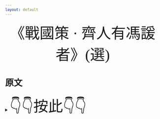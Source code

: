 ```yaml
---
layout: default
---
```

<head>
  <!-- ... -->
  <link rel="stylesheet" type="text/css" href="https://fonts.googleapis.com/earlyaccess/cwtexkai.css">
  <style>
    body {
     font-family: "cwTeXKai", serif;
    }
    p.big {
      line-height: 3;
      font-size: x-large;
    }
    p {
      font-size: 1.5em;
    }
    </style>
</head>

<center><font size="16"> 《戰國策 · 齊人有馮諼者》(選) </font></center>

# 原文

<details>
  <summary>
    <span class="icon"><font size="16">👇👇按此👇👇</font></span>
  </summary>
  <p>


  <!-- 齊人有馮諼者，貧乏不能自存，使人屬孟嘗君，願寄食門下。孟嘗君曰：「客何好？」曰：「客無好也。」曰：「客何能？」曰：「客無能也。」孟嘗君笑而受之曰：「諾。」左右以君賤之也，食以草具。

  居有頃，倚柱彈其劍，歌曰：「長鋏歸來乎！食無魚。」左右以告。孟嘗君曰：「食之，比門下之客。」居有頃，復彈其鋏，歌曰：「長鋏歸來乎！出無車。」左右皆笑之，以告。孟嘗君曰：「為之駕，比門下之車客。」於是乘其車，揭其劍，過其友曰：「孟嘗君客我。」後有頃，復彈其劍鋏，歌曰：「長鋏歸來乎！無以為家。」左右皆惡之，以為貪而不知足。孟嘗君問：「馮公有親乎？」對曰：「有老母。」孟嘗君使人給其食用，無使乏。於是馮諼不復歌。

  後孟嘗君出記，問門下諸客：「誰習計會，能為文收責於薛者乎？」馮諼署曰：「能。」孟嘗君怪之，曰：「此誰也？」左右曰：「乃歌夫長鋏歸來者也。」孟嘗君笑曰：「客果有能也，吾負之，未嘗見也。」請而見之，謝曰：「文倦於事，憒於憂，而性懧愚，沉於國家之事，開罪於先生。先生不羞，乃有意欲為收責於薛乎？」馮諼曰：「願之。」於是約車治裝，載券契而行，辭曰：「責畢收，以何市而反？」孟嘗君曰：「視吾家所寡有者。」

  驅而之薛，使吏召諸民當償者，悉來合券。券遍合，起矯命以責賜諸民，因燒其券，民稱萬歲。長驅到齊，晨而求見。孟嘗君怪其疾也，衣冠而見之，曰：「責畢收乎？來何疾也！」曰：「收畢矣。」「以何市而反？」馮諼曰：「君云『視吾家所寡有者』。臣竊計，君宮中積珍寶，狗馬實外廄，美人充下陳。君家所寡有者以義耳！竊以為君市義。」孟嘗君曰：「市義柰何？」曰：「今君有區區之薛，不拊愛子其民，因而賈利之。臣竊矯君命，以責賜諸民，因燒其券，民稱萬歲。乃臣所以為君巿義也。」孟嘗君不說，曰：「諾，先生休矣！」

  後期年，齊王謂孟嘗君曰：「寡人不敢以先王之臣為臣。」孟嘗君就國於薛，未至百里，民扶老攜幼，迎君道中。孟嘗君顧謂馮諼：「先生所為文市義者，乃今日見之。」
  </p>
</details><br>


# 翻譯與文法說明

## 齊人有馮諼者，貧乏不能自存，使人屬孟嘗君，願寄食門下。

齊國有一個名叫馮諼的人，貧窮匱乏得不能自己生存，讓人囑託孟嘗君，希望在他的門下寄食。

## 孟嘗君曰：「客何好？」曰：「客無好也。」曰：「客何能？」曰：「客無能也。」孟嘗君笑而受之曰：「諾。」

孟嘗君說：「客人有甚麼愛好？」<br>
(朋友)說：「客人沒有甚麼愛好。」<br>
(孟嘗君)說：「客人有甚麼才能？」<br>
(朋友)說：「客人沒有甚麼才能。」<br>
孟嘗君笑著而接受他說：「好吧！」

## 左右以君賤之也，食以草具。

左右因為孟嘗君瞧不起他，用粗糙的食物給他吃。

## 居有頃，倚柱彈其劍，歌曰：「長鋏歸來乎！食無魚。」

(馮諼)住了一段時間。靠著柱子、彈著他的劍，唱著歌道：「長鋏，回去吧！吃飯沒有魚。」<a class="footnote"><sup>1</sup><span>據《列士傳》的記載，孟嘗君的門客分成三等：上吃肉，中吃魚，下吃菜。</span></a>

## 左右以告。孟嘗君曰：「食之，比門下之客。」

左右用此向孟嘗君報告。孟嘗君說：「給他吃魚，比照門下的客人。」

## 居有頃，復彈其鋏，歌曰：「長鋏歸來乎！出無車。」

再住了一段時間，又彈著他的鋏，唱著歌道：「長鋏，回去吧！出門沒有車。」

## 左右皆笑之，以告。孟嘗君曰：「為之駕，比門下之車客。」

左右都取笑他，用此向孟嘗君報告。孟嘗君說：「為他駕車，比照門下的車客。」

## 於是乘其車，揭其劍，過其友曰：「孟嘗君客我。」

於是馮諼乘著他的車，舉著他的劍說，過訪他的朋友說：「孟嘗君以客禮待我。」

## 後有頃，復彈其劍鋏，歌曰：「長鋏歸來乎！無以為家。」

後來又過了一段時間。再彈著他的劍鋏，唱著歌道：「長鋏，回去吧！沒有東西可以來用養家。」

## 左右皆惡之，以為貪而不知足。

左右厭惡他，以他為貪心而且不知足的人。

## 孟嘗君問：「馮公有親乎？」對曰：「有老母。」

孟嘗君問說：「馮先生有親人嗎？」左右恭敬地回答：「有個老母親。」

## 孟嘗君使人給其食用，無使乏。於是馮諼不復歌。

孟嘗君派人提供她食物用品，不讓她匱乏。因此馮諼不再唱了。

## 後孟嘗君出記，問門下諸客：「誰習計會，能為文收責於薛者乎？」

後來孟嘗君出示布告，問他門下諸位門客：「誰懂得會計，能為我到薛邑收債呢？」

## 馮諼署曰：「能。」孟嘗君怪之，曰：「此誰也？」

馮諼署著名說：「我能收債。」孟嘗君以此為怪而說：「此為何人？」

## 左右曰：「乃歌夫長鋏歸來者也。」

左右說：「就是唱著那個『長鋏，回去吧！』的那個人。」

## 孟嘗君笑曰：「客果有能也，吾負之，未嘗見也。」

孟嘗君笑著道：「客人果然有才能喔，我辜負了他，不曾見過他。」

## 請而見之，謝曰：「文倦於事，憒於憂，而性懧愚，沉於國家之事，開罪於先生。先生不羞，乃有意欲為收責於薛乎？」

就請他來而後接見他，謝著罪說：「我疲倦於國事，昏聵於憂慮，而且生性懦弱愚蠢，埋頭於國家的事務，得罪了先生。先生不以為羞，竟然有意想要為我到薛邑收債嗎？」

<a style="color:blue;">請注意：</a>
- <p style="color:blue;">「文」，孟嘗君的名；</p>
- <p style="color:blue;">「沉」翻譯「埋頭於」，也作「沉溺於」。</p>

<svg width="432" height="144" xmlns="http://www.w3.org/2000/svg" xmlns:xlink="http://www.w3.org/1999/xlink" overflow="hidden"><g><rect x="0" y="0" width="432" height="144" fill="#FFFFFF"/><path d="M0.297166-0.151007 31.8773 61.9954 31.283 62.2974-0.297166 0.151007ZM32.4493 52.92 31.8801 62.7366 23.6153 57.4091C23.4605 57.3094 23.416 57.1031 23.5157 56.9483 23.6154 56.7936 23.8217 56.749 23.9765 56.8488L31.761 61.8667 31.2476 62.1275 31.7838 52.8814C31.7944 52.6977 31.952 52.5573 32.1358 52.568 32.3196 52.5786 32.46 52.7362 32.4493 52.92Z" fill="#4472C4" transform="matrix(-1 0 0 1 215.379 50.5001)"/><rect x="7.50005" y="19.5001" width="26" height="31" stroke="#172C51" stroke-width="1.33333" stroke-miterlimit="8" fill="#4472C4"/><text fill="#FFFFFF" font-family="DFKai-SB,DFKai-SB_MSFontService,sans-serif" font-weight="400" font-size="24" transform="translate(7.9148 43)">文</text><rect x="35.5001" y="19.5001" width="26" height="31" stroke="#172C51" stroke-width="1.33333" stroke-miterlimit="8" fill="#4472C4"/><text fill="#FFFFFF" font-family="DFKai-SB,DFKai-SB_MSFontService,sans-serif" font-weight="400" font-size="24" transform="translate(35.8305 43)">倦</text><rect x="63.5001" y="19.5001" width="26" height="31" stroke="#172C51" stroke-width="1.33333" stroke-miterlimit="8" fill="#4472C4"/><text fill="#FFFFFF" font-family="DFKai-SB,DFKai-SB_MSFontService,sans-serif" font-weight="400" font-size="24" transform="translate(64.0006 43)">於</text><rect x="92.5001" y="19.5001" width="25" height="31" stroke="#172C51" stroke-width="1.33333" stroke-miterlimit="8" fill="#4472C4"/><text fill="#FFFFFF" font-family="DFKai-SB,DFKai-SB_MSFontService,sans-serif" font-weight="400" font-size="24" transform="translate(92.393 43)">事</text><rect x="7.50005" y="82.5001" width="19" height="26" stroke="#00B050" stroke-linejoin="round" stroke-miterlimit="10" fill="none"/><text fill="#00B050" font-family="PMingLiU,PMingLiU_MSFontService,sans-serif" font-weight="400" font-size="16" transform="translate(8.47496 100)">我</text><path d="M0.331478-0.0351182 3.70173 31.7764 3.03877 31.8467-0.331478 0.0351182ZM7.47213 23.5012 3.43995 32.4695-2.38191 24.5451C-2.4909 24.3968-2.45899 24.1881-2.31063 24.0791-2.16227 23.9701-1.95364 24.0021-1.84465 24.1504L3.63888 31.6142 3.06624 31.6749 6.8641 23.2278C6.93959 23.0599 7.1369 22.985 7.3048 23.0604 7.47271 23.1359 7.54762 23.3332 7.47213 23.5012Z" fill="#4472C4" transform="matrix(-1 0 0 1 19.9398 50.5001)"/><rect x="27.5001" y="82.5001" width="52" height="26" stroke="#00B050" stroke-linejoin="round" stroke-miterlimit="10" fill="none"/><text fill="#00B050" font-family="PMingLiU,PMingLiU_MSFontService,sans-serif" font-weight="400" font-size="16" transform="translate(37.27 100)">疲倦</text><path d="M48.8288 50.445 54.1592 82.2621 53.5017 82.3722 48.1713 50.5551ZM57.4229 73.774 53.9398 82.9695 47.6499 75.4113C47.5321 75.2698 47.5514 75.0596 47.6929 74.9419 47.8344 74.8241 48.0446 74.8434 48.1623 74.9849L54.0867 82.1038 53.5188 82.199 56.7994 73.5379C56.8646 73.3657 57.0571 73.279 57.2292 73.3442 57.4014 73.4094 57.4881 73.6019 57.4229 73.774Z" fill="#4472C4"/><path d="M76.8011 50.3569 92.1492 82.6382 91.5471 82.9244 76.199 50.6432ZM92.9597 73.5805 92.1322 83.3787 84.0106 77.8354C83.8585 77.7317 83.8194 77.5243 83.9232 77.3722 84.0269 77.2202 84.2343 77.181 84.3864 77.2848L92.0361 82.5059 91.516 82.7532 92.2954 73.5244C92.3109 73.341 92.4722 73.2048 92.6557 73.2203 92.8391 73.2358 92.9752 73.3971 92.9597 73.5805Z" fill="#4472C4"/><path d="M104.763 50.2957 129.772 82.5155 129.245 82.9243 104.237 50.7044ZM128.62 73.4949 129.914 83.2425 120.792 79.5708C120.621 79.502 120.539 79.3079 120.607 79.1371 120.676 78.9663 120.87 78.8836 121.041 78.9523L129.633 82.4107 129.178 82.7637 127.959 73.5827C127.935 73.4002 128.063 73.2326 128.246 73.2084 128.428 73.1841 128.596 73.3124 128.62 73.4949Z" fill="#4472C4"/><rect x="120.5" y="19.5001" width="25" height="31" stroke="#172C51" stroke-width="1.33333" stroke-miterlimit="8" fill="#4472C4"/><text fill="#FFFFFF" font-family="DFKai-SB,DFKai-SB_MSFontService,sans-serif" font-weight="400" font-size="24" transform="translate(120.563 43)">憒</text><path d="M133.681 50.2198 183.957 82.6039 183.596 83.1644 133.32 50.7803ZM179.874 74.4774 184.332 83.2421 174.509 82.8081C174.325 82.7999 174.182 82.6442 174.19 82.4603 174.198 82.2764 174.354 82.1339 174.538 82.142L183.791 82.5509 183.479 83.035 179.28 74.7797C179.197 74.6156 179.262 74.4149 179.426 74.3314 179.59 74.248 179.791 74.3134 179.874 74.4774Z" fill="#4472C4"/><rect x="148.5" y="19.5001" width="25" height="31" stroke="#172C51" stroke-width="1.33333" stroke-miterlimit="8" fill="#4472C4"/><text fill="#FFFFFF" font-family="DFKai-SB,DFKai-SB_MSFontService,sans-serif" font-weight="400" font-size="24" transform="translate(148.15 43)">於</text><path d="M160.657 50.2062 221.16 82.5933 220.845 83.1811 160.343 50.7939ZM216.435 74.8226 221.585 83.1992 211.759 83.5588C211.575 83.5655 211.42 83.4219 211.414 83.2379 211.407 83.0539 211.551 82.8993 211.735 82.8926L220.99 82.5538 220.718 83.0615 215.868 75.1717C215.771 75.0149 215.82 74.8096 215.977 74.7132 216.134 74.6168 216.339 74.6657 216.435 74.8226Z" fill="#4472C4"/><rect x="175.5" y="19.5001" width="25" height="31" stroke="#172C51" stroke-width="1.33333" stroke-miterlimit="8" fill="#4472C4"/><text fill="#FFFFFF" font-family="DFKai-SB,DFKai-SB_MSFontService,sans-serif" font-weight="400" font-size="24" transform="translate(175.737 43)">憂</text><path d="M188.64 50.1976 259.073 82.7973 258.793 83.4023 188.36 50.8026ZM253.907 75.3139 259.534 83.3779 249.745 84.3066C249.562 84.324 249.399 84.1895 249.382 84.0062 249.364 83.8229 249.499 83.6603 249.682 83.6429L258.902 82.7682 258.66 83.2907 253.361 75.6954C253.255 75.5444 253.292 75.3366 253.443 75.2313 253.594 75.126 253.802 75.1629 253.907 75.3139Z" fill="#4472C4"/><rect x="203.5" y="19.5001" width="25" height="31" stroke="#172C51" stroke-width="1.33333" stroke-miterlimit="8" fill="#4472C4"/><text fill="#FFFFFF" font-family="DFKai-SB,DFKai-SB_MSFontService,sans-serif" font-weight="400" font-size="24" transform="translate(203.324 43)">而</text><rect x="230.5" y="19.5001" width="26" height="31" stroke="#172C51" stroke-width="1.33333" stroke-miterlimit="8" fill="#4472C4"/><text fill="#FFFFFF" font-family="DFKai-SB,DFKai-SB_MSFontService,sans-serif" font-weight="400" font-size="24" transform="translate(230.953 43)">性</text><path d="M0.332129-0.0283044 5.62246 62.0496 4.9582 62.1062-0.332129 0.0283044ZM9.56196 53.8531 5.34648 62.7368-0.311437 54.6946C-0.417365 54.544-0.381178 54.3361-0.230612 54.2301-0.0800452 54.1242 0.127884 54.1604 0.233812 54.311L5.56293 61.8858 4.98916 61.9347 8.95966 53.5673C9.03859 53.401 9.23739 53.3302 9.40371 53.4091 9.57003 53.488 9.64088 53.6868 9.56196 53.8531Z" fill="#4472C4" transform="matrix(-1 0 0 1 243.846 50.5001)"/><rect x="258.5" y="19.5001" width="25" height="31" stroke="#172C51" stroke-width="1.33333" stroke-miterlimit="8" fill="#4472C4"/><text fill="#FFFFFF" font-family="DFKai-SB,DFKai-SB_MSFontService,sans-serif" font-weight="400" font-size="24" transform="translate(258.497 43)">懧</text><path d="M270.816 50.3928 291.928 112.504 291.297 112.718 270.184 50.6073ZM293.783 103.6 291.826 113.237 284.401 106.79C284.262 106.669 284.247 106.458 284.368 106.319 284.489 106.18 284.699 106.166 284.838 106.286L291.831 112.359 291.286 112.544 293.13 103.468C293.166 103.287 293.342 103.171 293.523 103.207 293.703 103.244 293.82 103.42 293.783 103.6Z" fill="#4472C4"/><rect x="285.5" y="19.5001" width="26" height="31" stroke="#172C51" stroke-width="1.33333" stroke-miterlimit="8" fill="#4472C4"/><text fill="#FFFFFF" font-family="DFKai-SB,DFKai-SB_MSFontService,sans-serif" font-weight="400" font-size="24" transform="translate(286.042 43)">愚</text><path d="M298.765 50.2975 346.36 112.508 345.83 112.913 298.235 50.7026ZM345.272 103.48 346.497 113.236 337.401 109.501C337.231 109.431 337.15 109.237 337.22 109.066 337.29 108.896 337.484 108.815 337.655 108.885L346.222 112.403 345.765 112.753 344.61 103.563C344.587 103.381 344.717 103.214 344.899 103.191 345.082 103.168 345.249 103.298 345.272 103.48Z" fill="#4472C4"/><rect x="82.5001" y="83.5001" width="19" height="25" stroke="#00B050" stroke-linejoin="round" stroke-miterlimit="10" fill="none"/><text fill="#00B050" font-family="PMingLiU,PMingLiU_MSFontService,sans-serif" font-weight="400" font-size="16" transform="translate(83.632 100)">於</text><rect x="104.5" y="82.5001" width="51" height="25" stroke="#00B050" stroke-linejoin="round" stroke-miterlimit="10" fill="none"/><text fill="#00B050" font-family="PMingLiU,PMingLiU_MSFontService,sans-serif" font-weight="400" font-size="16" transform="translate(111.806 100)">國事</text><text fill="#00B050" font-family="Calibri,Calibri_MSFontService,sans-serif" font-weight="400" font-size="16" transform="translate(143.806 100)">,</text><rect x="157.5" y="82.5001" width="52" height="25" stroke="#00B050" stroke-linejoin="round" stroke-miterlimit="10" fill="#FFFFFF"/><text fill="#00B050" font-family="PMingLiU,PMingLiU_MSFontService,sans-serif" font-weight="400" font-size="16" transform="translate(167.391 100)">昏聵</text><rect x="233.5" y="83.5001" width="51" height="25" stroke="#00B050" stroke-linejoin="round" stroke-miterlimit="10" fill="none"/><text fill="#00B050" font-family="PMingLiU,PMingLiU_MSFontService,sans-serif" font-weight="400" font-size="16" transform="translate(242.77 100)">憂慮</text><rect x="212.5" y="82.5001" width="18" height="25" stroke="#00B050" stroke-linejoin="round" stroke-miterlimit="10" fill="none"/><text fill="#00B050" font-family="PMingLiU,PMingLiU_MSFontService,sans-serif" font-weight="400" font-size="16" transform="translate(213.005 100)">於</text><rect x="157.5" y="112.5" width="52" height="25" stroke="#00B050" stroke-linejoin="round" stroke-miterlimit="10" fill="none"/><text fill="#00B050" font-family="PMingLiU,PMingLiU_MSFontService,sans-serif" font-weight="400" font-size="16" transform="translate(167.391 130)">而且</text><rect x="212.5" y="112.5" width="52" height="25" stroke="#00B050" stroke-linejoin="round" stroke-miterlimit="10" fill="none"/><text fill="#00B050" font-family="PMingLiU,PMingLiU_MSFontService,sans-serif" font-weight="400" font-size="16" transform="translate(221.607 130)">生性</text><rect x="266.5" y="112.5" width="52" height="25" stroke="#00B050" stroke-linejoin="round" stroke-miterlimit="10" fill="none"/><text fill="#00B050" font-family="PMingLiU,PMingLiU_MSFontService,sans-serif" font-weight="400" font-size="16" transform="translate(275.823 130)">懦弱</text><rect x="320.5" y="112.5" width="52" height="25" stroke="#00B050" stroke-linejoin="round" stroke-miterlimit="10" fill="none"/><text fill="#00B050" font-family="PMingLiU,PMingLiU_MSFontService,sans-serif" font-weight="400" font-size="16" transform="translate(330.039 130)">愚蠢</text></g></svg>


<svg width="432" height="144" xmlns="http://www.w3.org/2000/svg" xmlns:xlink="http://www.w3.org/1999/xlink" overflow="hidden"><g><rect x="0" y="0" width="432" height="144" fill="#FFFFFF"/><rect x="7.50005" y="19.5001" width="26" height="31" stroke="#172C51" stroke-width="1.33333" stroke-miterlimit="8" fill="#4472C4"/><text fill="#FFFFFF" font-family="DFKai-SB,DFKai-SB_MSFontService,sans-serif" font-weight="400" font-size="24" transform="translate(7.9148 43)">沉</text><rect x="35.5001" y="19.5001" width="26" height="31" stroke="#172C51" stroke-width="1.33333" stroke-miterlimit="8" fill="#4472C4"/><text fill="#FFFFFF" font-family="DFKai-SB,DFKai-SB_MSFontService,sans-serif" font-weight="400" font-size="24" transform="translate(35.8305 43)">於</text><rect x="63.5001" y="19.5001" width="26" height="31" stroke="#172C51" stroke-width="1.33333" stroke-miterlimit="8" fill="#4472C4"/><text fill="#FFFFFF" font-family="DFKai-SB,DFKai-SB_MSFontService,sans-serif" font-weight="400" font-size="24" transform="translate(64.0006 43)">國</text><rect x="92.5001" y="19.5001" width="25" height="31" stroke="#172C51" stroke-width="1.33333" stroke-miterlimit="8" fill="#4472C4"/><text fill="#FFFFFF" font-family="DFKai-SB,DFKai-SB_MSFontService,sans-serif" font-weight="400" font-size="24" transform="translate(92.393 43)">家</text><path d="M104.822 50.4131 113.27 81.659 112.626 81.833 104.178 50.5871ZM115.687 72.8923 113.121 82.3847 106.121 75.4787C105.99 75.3494 105.989 75.1383 106.118 75.0073 106.247 74.8762 106.458 74.8748 106.589 75.0041L113.182 81.5088 112.626 81.6591 115.043 72.7184C115.091 72.5407 115.274 72.4355 115.452 72.4836 115.63 72.5316 115.735 72.7146 115.687 72.8923Z" fill="#4472C4"/><rect x="120.5" y="19.5001" width="25" height="31" stroke="#172C51" stroke-width="1.33333" stroke-miterlimit="8" fill="#4472C4"/><text fill="#FFFFFF" font-family="DFKai-SB,DFKai-SB_MSFontService,sans-serif" font-weight="400" font-size="24" transform="translate(120.563 43)">之</text><path d="M133.776 50.3131 155.005 81.6496 154.453 82.0235 133.224 50.687ZM154.438 72.5736 155.1 82.3844 146.234 78.1312C146.068 78.0516 145.998 77.8525 146.078 77.6865 146.157 77.5205 146.356 77.4505 146.522 77.5302L154.873 81.5361 154.396 81.8591 153.773 72.6185C153.76 72.4348 153.899 72.2758 154.083 72.2635 154.267 72.2511 154.426 72.3899 154.438 72.5736Z" fill="#4472C4"/><rect x="148.5" y="19.5001" width="25" height="31" stroke="#172C51" stroke-width="1.33333" stroke-miterlimit="8" fill="#4472C4"/><text fill="#FFFFFF" font-family="DFKai-SB,DFKai-SB_MSFontService,sans-serif" font-weight="400" font-size="24" transform="translate(148.15 43)">事</text><path d="M160.719 50.2484 197.435 82.1348 196.998 82.6381 160.281 50.7517ZM194.552 73.5101 197.716 82.8201 188.054 80.9917C187.874 80.9575 187.755 80.7831 187.789 80.6022 187.823 80.4213 187.998 80.3024 188.178 80.3367L197.279 82.0588 196.901 82.4936 193.921 73.7246C193.861 73.5503 193.955 73.3609 194.129 73.3017 194.303 73.2425 194.493 73.3358 194.552 73.5101Z" fill="#4472C4"/><rect x="175.5" y="19.5001" width="25" height="31" stroke="#172C51" stroke-width="1.33333" stroke-miterlimit="8" fill="#4472C4"/><text fill="#FFFFFF" font-family="DFKai-SB,DFKai-SB_MSFontService,sans-serif" font-weight="400" font-size="24" transform="translate(175.737 43)">開</text><path d="M188.626 50.1913 268.4 82.6405 268.149 83.258 188.374 50.8088ZM262.888 75.4092 268.888 83.1989 259.154 84.5881C258.972 84.6141 258.803 84.4874 258.777 84.3052 258.751 84.1229 258.878 83.9541 259.06 83.9281L268.228 82.6197 268.012 83.1531 262.359 75.8161C262.247 75.6702 262.274 75.4609 262.42 75.3486 262.566 75.2362 262.775 75.2634 262.888 75.4092Z" fill="#4472C4"/><rect x="203.5" y="19.5001" width="25" height="31" stroke="#172C51" stroke-width="1.33333" stroke-miterlimit="8" fill="#4472C4"/><text fill="#FFFFFF" font-family="DFKai-SB,DFKai-SB_MSFontService,sans-serif" font-weight="400" font-size="24" transform="translate(203.324 43)">罪</text><path d="M215.676 50.2167 267.915 82.5676 267.564 83.1344 215.325 50.7834ZM263.689 74.515 268.301 83.1991 258.472 82.9395C258.288 82.9346 258.142 82.7815 258.147 82.5975 258.152 82.4134 258.305 82.2682 258.489 82.2731L267.748 82.5176 267.445 83.0072 263.1 74.8277C263.014 74.6651 263.076 74.4633 263.238 74.3769 263.401 74.2906 263.603 74.3524 263.689 74.515Z" fill="#4472C4"/><rect x="230.5" y="19.5001" width="26" height="31" stroke="#172C51" stroke-width="1.33333" stroke-miterlimit="8" fill="#4472C4"/><text fill="#FFFFFF" font-family="DFKai-SB,DFKai-SB_MSFontService,sans-serif" font-weight="400" font-size="24" transform="translate(230.953 43)">於</text><path d="M243.541 50.1693 324.566 60.323 324.483 60.9845 243.459 50.8308ZM323.699 56.519 331.139 61.4827 322.704 64.4569Z" fill="#4472C4"/><rect x="258.5" y="19.5001" width="25" height="31" stroke="#172C51" stroke-width="1.33333" stroke-miterlimit="8" fill="#4472C4"/><text fill="#FFFFFF" font-family="DFKai-SB,DFKai-SB_MSFontService,sans-serif" font-weight="400" font-size="24" transform="translate(258.497 43)">先</text><path d="M270.756 50.2867 322.503 112.425 321.991 112.852 270.244 50.7134ZM321.042 103.45 322.67 113.147 313.428 109.791C313.255 109.728 313.165 109.537 313.228 109.364 313.291 109.191 313.482 109.101 313.655 109.164L322.361 112.325 321.918 112.694 320.385 103.56C320.354 103.378 320.477 103.207 320.658 103.176 320.84 103.146 321.012 103.268 321.042 103.45Z" fill="#4472C4"/><rect x="285.5" y="19.5001" width="26" height="31" stroke="#172C51" stroke-width="1.33333" stroke-miterlimit="8" fill="#4472C4"/><text fill="#FFFFFF" font-family="DFKai-SB,DFKai-SB_MSFontService,sans-serif" font-weight="400" font-size="24" transform="translate(286.042 43)">生</text><path d="M298.81 50.3781 323.194 112.41 322.573 112.654 298.19 50.622ZM324.629 103.43 323.125 113.147 315.407 107.055C315.262 106.941 315.238 106.731 315.352 106.587 315.466 106.442 315.675 106.418 315.82 106.532L323.09 112.27 322.554 112.481 323.97 103.328C323.999 103.146 324.169 103.021 324.351 103.049 324.533 103.078 324.657 103.248 324.629 103.43Z" fill="#4472C4"/><rect x="62.5001" y="82.5001" width="19" height="25" stroke="#00B050" stroke-linejoin="round" stroke-miterlimit="10" fill="none"/><text fill="#00B050" font-family="PMingLiU,PMingLiU_MSFontService,sans-serif" font-weight="400" font-size="16" transform="translate(63.5964 100)">於</text><path d="M48.7666 50.2999 72.1363 81.4249 71.6032 81.8252 48.2335 50.7002ZM71.1293 72.3871 72.267 82.1541 63.2051 78.3368C63.0355 78.2653 62.9559 78.0699 63.0273 77.9002 63.0988 77.7305 63.2943 77.6509 63.4639 77.7224L71.9992 81.3179 71.5387 81.6636 70.4671 72.4642C70.4458 72.2813 70.5768 72.1158 70.7596 72.0945 70.9425 72.0732 71.108 72.2042 71.1293 72.3871Z" fill="#4472C4"/><rect x="8.50005" y="82.5001" width="51" height="25" stroke="#00B050" stroke-linejoin="round" stroke-miterlimit="10" fill="none"/><text fill="#00B050" font-family="PMingLiU,PMingLiU_MSFontService,sans-serif" font-weight="400" font-size="16" transform="translate(17.4072 100)">埋頭</text><path d="M20.8067 50.3693 34.0403 81.4151 33.4271 81.6766 20.1934 50.6308ZM35.2203 72.3981 33.993 82.1543 26.1047 76.2837C25.957 76.1738 25.9264 75.965 26.0363 75.8173 26.1462 75.6696 26.3551 75.639 26.5027 75.7489L33.9326 81.2783 33.4029 81.5041 34.5589 72.3149C34.5818 72.1322 34.7485 72.0028 34.9312 72.0258 35.1138 72.0488 35.2433 72.2155 35.2203 72.3981Z" fill="#4472C4"/><rect x="85.5001" y="82.5001" width="56" height="25" stroke="#00B050" stroke-linejoin="round" stroke-miterlimit="10" fill="none"/><text fill="#00B050" font-family="PMingLiU,PMingLiU_MSFontService,sans-serif" font-weight="400" font-size="19" transform="translate(94.3468 101)">國家</text><rect x="144.5" y="82.5001" width="21" height="25" stroke="#00B050" stroke-linejoin="round" stroke-miterlimit="10" fill="none"/><text fill="#00B050" font-family="PMingLiU,PMingLiU_MSFontService,sans-serif" font-weight="400" font-size="19" transform="translate(144.833 101)">的</text><rect x="168.5" y="82.5001" width="59" height="25" stroke="#00B050" stroke-linejoin="round" stroke-miterlimit="10" fill="none"/><text fill="#00B050" font-family="PMingLiU,PMingLiU_MSFontService,sans-serif" font-weight="400" font-size="19" transform="translate(178.698 101)">事務</text><rect x="230.5" y="82.5001" width="76" height="26" stroke="#00B050" stroke-linejoin="round" stroke-miterlimit="10" fill="none"/><text fill="#00B050" font-family="PMingLiU,PMingLiU_MSFontService,sans-serif" font-weight="400" font-size="19" transform="translate(240.124 102)">得罪了</text><path d="M76.7176 50.2475 113.23 81.6998 112.795 82.2049 76.2825 50.7526ZM110.312 73.087 113.514 82.3842 103.845 80.5947C103.664 80.5612 103.545 80.3873 103.578 80.2063 103.612 80.0253 103.785 79.9057 103.967 79.9392L113.073 81.6247 112.698 82.061 109.682 73.304C109.622 73.13 109.715 72.9403 109.889 72.8803 110.063 72.8204 110.253 72.9129 110.312 73.087Z" fill="#4472C4"/><rect x="294.5" y="112.5" width="57" height="25" stroke="#00B050" stroke-linejoin="round" stroke-miterlimit="10" fill="none"/><text fill="#00B050" font-family="PMingLiU,PMingLiU_MSFontService,sans-serif" font-weight="400" font-size="19" transform="translate(304 132)">先生</text><rect x="331.5" y="29.5001" width="24" height="63" stroke="#FF0000" stroke-linejoin="round" stroke-miterlimit="10" fill="none"/><text fill="#FF0000" font-family="PMingLiU,PMingLiU_MSFontService,sans-serif" font-weight="400" font-size="16" transform="translate(334.885 47)">不</text><text fill="#FF0000" font-family="PMingLiU,PMingLiU_MSFontService,sans-serif" font-weight="400" font-size="16" transform="translate(334.885 67)">翻</text><text fill="#FF0000" font-family="PMingLiU,PMingLiU_MSFontService,sans-serif" font-weight="400" font-size="16" transform="translate(334.885 85)">譯</text></g></svg>


<svg width="432" height="144" xmlns="http://www.w3.org/2000/svg" xmlns:xlink="http://www.w3.org/1999/xlink" overflow="hidden"><g><rect x="0" y="0" width="432" height="144" fill="#FFFFFF"/><rect x="7.50005" y="19.5001" width="26" height="31" stroke="#172C51" stroke-width="1.33333" stroke-miterlimit="8" fill="#4472C4"/><text fill="#FFFFFF" font-family="DFKai-SB,DFKai-SB_MSFontService,sans-serif" font-weight="400" font-size="24" transform="translate(7.9148 43)">先</text><rect x="35.5001" y="19.5001" width="26" height="31" stroke="#172C51" stroke-width="1.33333" stroke-miterlimit="8" fill="#4472C4"/><text fill="#FFFFFF" font-family="DFKai-SB,DFKai-SB_MSFontService,sans-serif" font-weight="400" font-size="24" transform="translate(35.8305 43)">生</text><rect x="63.5001" y="19.5001" width="26" height="31" stroke="#172C51" stroke-width="1.33333" stroke-miterlimit="8" fill="#4472C4"/><text fill="#FFFFFF" font-family="DFKai-SB,DFKai-SB_MSFontService,sans-serif" font-weight="400" font-size="24" transform="translate(64.0006 43)">不</text><rect x="92.5001" y="19.5001" width="25" height="31" stroke="#172C51" stroke-width="1.33333" stroke-miterlimit="8" fill="#4472C4"/><text fill="#FFFFFF" font-family="DFKai-SB,DFKai-SB_MSFontService,sans-serif" font-weight="400" font-size="24" transform="translate(92.393 43)">羞</text><rect x="7.50005" y="70.5001" width="52" height="22" stroke="#00B050" stroke-linejoin="round" stroke-miterlimit="10" fill="none"/><text fill="#00B050" font-family="PMingLiU,PMingLiU_MSFontService,sans-serif" font-weight="400" font-size="16" transform="translate(17.1297 86)">先生</text><rect x="120.5" y="19.5001" width="25" height="31" stroke="#172C51" stroke-width="1.33333" stroke-miterlimit="8" fill="#4472C4"/><text fill="#FFFFFF" font-family="DFKai-SB,DFKai-SB_MSFontService,sans-serif" font-weight="400" font-size="24" transform="translate(120.563 43)">乃</text><path d="M133.626 50.1912 182.29 69.964 182.039 70.5816 133.375 50.8089ZM176.243 63.9366 182.968 70.5992 173.501 70.683C173.317 70.6847 173.167 70.5368 173.165 70.3527 173.164 70.1686 173.311 70.018 173.496 70.0164L182.162 69.9396 181.93 70.5097 175.773 64.4102C175.643 64.2806 175.642 64.0696 175.771 63.9388 175.901 63.808 176.112 63.807 176.243 63.9366Z" fill="#4472C4"/><rect x="148.5" y="19.5001" width="25" height="31" stroke="#172C51" stroke-width="1.33333" stroke-miterlimit="8" fill="#4472C4"/><text fill="#FFFFFF" font-family="DFKai-SB,DFKai-SB_MSFontService,sans-serif" font-weight="400" font-size="24" transform="translate(148.15 43)">有</text><path d="M160.585 50.1778 235.768 70.0555 235.598 70.7 160.415 50.8223ZM229.004 64.8456 236.521 70.5993 227.142 71.8857C226.96 71.9107 226.792 71.7831 226.767 71.6008 226.742 71.4184 226.869 71.2502 227.052 71.2252L235.638 70.0475 235.481 70.6424 228.598 65.375C228.452 65.2631 228.424 65.0539 228.536 64.9077 228.648 64.7615 228.857 64.7337 229.004 64.8456Z" fill="#4472C4"/><rect x="175.5" y="19.5001" width="25" height="31" stroke="#172C51" stroke-width="1.33333" stroke-miterlimit="8" fill="#4472C4"/><text fill="#FFFFFF" font-family="DFKai-SB,DFKai-SB_MSFontService,sans-serif" font-weight="400" font-size="24" transform="translate(175.737 43)">意</text><path d="M188.628 50.1922 236.261 69.9592 236.006 70.5749 188.372 50.8079ZM230.259 63.887 236.934 70.5993 227.468 70.6129C227.283 70.6131 227.134 70.4641 227.134 70.28 227.133 70.0959 227.282 69.9465 227.467 69.9462L236.133 69.9337 235.897 70.5021 229.786 64.3571C229.656 64.2265 229.657 64.0155 229.787 63.8857 229.918 63.7559 230.129 63.7564 230.259 63.887Z" fill="#4472C4"/><rect x="203.5" y="19.5001" width="25" height="31" stroke="#172C51" stroke-width="1.33333" stroke-miterlimit="8" fill="#4472C4"/><text fill="#FFFFFF" font-family="DFKai-SB,DFKai-SB_MSFontService,sans-serif" font-weight="400" font-size="24" transform="translate(203.324 43)">欲</text><path d="M215.587 50.1782 289.366 70.0518 289.192 70.6955 215.413 50.8219ZM282.626 64.8106 290.116 70.5992 280.732 71.842C280.549 71.8662 280.381 71.7379 280.357 71.5553 280.333 71.3728 280.461 71.2053 280.644 71.1811L289.236 70.0433 289.076 70.6375 282.218 65.3381C282.072 65.2256 282.045 65.0162 282.158 64.8705 282.271 64.7249 282.48 64.698 282.626 64.8106Z" fill="#4472C4"/><rect x="230.5" y="19.5001" width="26" height="31" stroke="#172C51" stroke-width="1.33333" stroke-miterlimit="8" fill="#4472C4"/><text fill="#FFFFFF" font-family="DFKai-SB,DFKai-SB_MSFontService,sans-serif" font-weight="400" font-size="24" transform="translate(230.953 43)">為</text><path d="M0.285519-0.172018 38.0437 62.4998 37.4727 62.8438-0.285519 0.172018ZM36.8145 54.0499 38.2052 63.4139 30.577 57.8078C30.4287 57.6988 30.3968 57.4902 30.5058 57.3418 30.6148 57.1935 30.8235 57.1616 30.9718 57.2706L37.9554 62.4029 37.4283 62.7205 36.1551 54.1478C36.128 53.9657 36.2537 53.7962 36.4358 53.7692 36.6179 53.7421 36.7875 53.8678 36.8145 54.0499Z" fill="#4472C4" transform="matrix(-1 0 0 1 228.705 42.5001)"/><rect x="258.5" y="19.5001" width="25" height="31" stroke="#172C51" stroke-width="1.33333" stroke-miterlimit="8" fill="#4472C4"/><text fill="#FFFFFF" font-family="DFKai-SB,DFKai-SB_MSFontService,sans-serif" font-weight="400" font-size="24" transform="translate(258.497 43)">收</text><path d="M270.747 50.2763 320.218 104.924 319.723 105.371 270.253 50.7238ZM317.387 96.8687 320.553 105.791 311.989 101.756C311.822 101.677 311.751 101.479 311.829 101.312 311.908 101.146 312.106 101.074 312.273 101.153L320.113 104.847 319.657 105.259 316.759 97.0916C316.697 96.9181 316.788 96.7276 316.962 96.666 317.135 96.6045 317.326 96.6952 317.387 96.8687Z" fill="#4472C4"/><rect x="285.5" y="19.5001" width="26" height="31" stroke="#172C51" stroke-width="1.33333" stroke-miterlimit="8" fill="#4472C4"/><text fill="#FFFFFF" font-family="DFKai-SB,DFKai-SB_MSFontService,sans-serif" font-weight="400" font-size="24" transform="translate(286.042 43)">責</text><path d="M298.809 50.3744 320.99 104.862 320.372 105.113 298.191 50.6257ZM321.086 96.3242 321.008 105.791 314.341 99.0698C314.211 98.9391 314.212 98.7281 314.343 98.5984 314.474 98.4688 314.685 98.4696 314.814 98.6003L320.918 104.753 320.348 104.985 320.419 96.3187C320.42 96.1347 320.571 95.9866 320.755 95.9881 320.939 95.9897 321.087 96.1401 321.086 96.3242Z" fill="#4472C4"/><rect x="313.5" y="19.5001" width="25" height="30" stroke="#172C51" stroke-width="1.33333" stroke-miterlimit="8" fill="#4472C4"/><text fill="#FFFFFF" font-family="DFKai-SB,DFKai-SB_MSFontService,sans-serif" font-weight="400" font-size="24" transform="translate(313.587 43)">於</text><path d="M0.497846-0.867265 96.0159 53.964 95.0202 55.6986-0.497846 0.867265ZM91.0325 47.3485 97.7729 56.1257 86.7944 54.7314C86.2465 54.6618 85.8588 54.1613 85.9284 53.6134 85.998 53.0655 86.4985 52.6778 87.0464 52.7474L95.644 53.8392 94.7249 55.4403 89.4463 48.5667C89.1099 48.1287 89.1923 47.5009 89.6303 47.1645 90.0683 46.8281 90.6961 46.9105 91.0325 47.3485Z" fill="#FF0000" transform="matrix(-1 0 0 1 325.773 49)"/><rect x="62.5001" y="70.5001" width="19" height="22" stroke="#00B050" stroke-linejoin="round" stroke-miterlimit="10" fill="none"/><text fill="#00B050" font-family="PMingLiU,PMingLiU_MSFontService,sans-serif" font-weight="400" font-size="16" transform="translate(63.4638 86)">不</text><rect x="84.5001" y="70.5001" width="70" height="22" stroke="#00B050" stroke-linejoin="round" stroke-miterlimit="10" fill="none"/><text fill="#00B050" font-family="PMingLiU,PMingLiU_MSFontService,sans-serif" font-weight="400" font-size="16" transform="translate(94.7676 86)">以為羞</text><rect x="156.5" y="70.5001" width="52" height="22" stroke="#00B050" stroke-linejoin="round" stroke-miterlimit="10" fill="#FFFFFF"/><text fill="#00B050" font-family="PMingLiU,PMingLiU_MSFontService,sans-serif" font-weight="400" font-size="16" transform="translate(166.031 86)">竟然</text><rect x="210.5" y="70.5001" width="52" height="22" stroke="#00B050" stroke-linejoin="round" stroke-miterlimit="10" fill="#FFFFFF"/><text fill="#00B050" font-family="PMingLiU,PMingLiU_MSFontService,sans-serif" font-weight="400" font-size="16" transform="translate(220.171 86)">有意</text><rect x="264.5" y="70.5001" width="52" height="22" stroke="#00B050" stroke-linejoin="round" stroke-miterlimit="10" fill="#FFFFFF"/><text fill="#00B050" font-family="PMingLiU,PMingLiU_MSFontService,sans-serif" font-weight="400" font-size="16" transform="translate(273.94 86)">想要</text><rect x="164.5" y="106.5" width="51" height="22" stroke="#00B050" stroke-linejoin="round" stroke-miterlimit="10" fill="none"/><text fill="#00B050" font-family="PMingLiU,PMingLiU_MSFontService,sans-serif" font-weight="400" font-size="16" transform="translate(173.566 122)">為我</text><rect x="218.5" y="105.5" width="20" height="23" stroke="#00B050" stroke-linejoin="round" stroke-miterlimit="10" fill="none"/><text fill="#00B050" font-family="PMingLiU,PMingLiU_MSFontService,sans-serif" font-weight="400" font-size="16" transform="translate(219.814 122)">到</text><rect x="240.5" y="105.5" width="52" height="23" stroke="#00B050" stroke-linejoin="round" stroke-miterlimit="10" fill="none"/><text fill="#00B050" font-family="PMingLiU,PMingLiU_MSFontService,sans-serif" font-weight="400" font-size="16" transform="translate(250.061 122)">薛邑</text><rect x="295.5" y="105.5" width="51" height="22" stroke="#00B050" stroke-linejoin="round" stroke-miterlimit="10" fill="none"/><text fill="#00B050" font-family="PMingLiU,PMingLiU_MSFontService,sans-serif" font-weight="400" font-size="16" transform="translate(304.55 122)">收債</text><rect x="349.5" y="105.5" width="20" height="22" stroke="#00B050" stroke-linejoin="round" stroke-miterlimit="10" fill="none"/><text fill="#00B050" font-family="PMingLiU,PMingLiU_MSFontService,sans-serif" font-weight="400" font-size="16" transform="translate(350.797 122)">嗎</text><rect x="341.5" y="18.5001" width="25" height="31" stroke="#172C51" stroke-width="1.33333" stroke-miterlimit="8" fill="#4472C4"/><text fill="#FFFFFF" font-family="DFKai-SB,DFKai-SB_MSFontService,sans-serif" font-weight="400" font-size="24" transform="translate(341.728 42)">薛</text><rect x="369.5" y="18.5001" width="25" height="31" stroke="#172C51" stroke-width="1.33333" stroke-miterlimit="8" fill="#4472C4"/><text fill="#FFFFFF" font-family="DFKai-SB,DFKai-SB_MSFontService,sans-serif" font-weight="400" font-size="24" transform="translate(369.344 42)">乎</text><path d="M0.180452-0.280264 87.1183 55.696 86.7574 56.2565-0.180452 0.280264ZM82.2904 48.6535 87.6666 56.4455 78.3482 54.7762C78.167 54.7437 78.0464 54.5705 78.0789 54.3893 78.1114 54.2081 78.2846 54.0875 78.4658 54.12L86.9967 55.6482 86.6635 56.1656 81.7417 49.0321C81.6371 48.8806 81.6752 48.673 81.8268 48.5684 81.9783 48.4639 82.1859 48.5019 82.2904 48.6535Z" fill="#4472C4" transform="matrix(-1 0 0 1 354.167 49.5001)"/><path d="M0.309159-0.124626 22.5314 55.0019 21.9131 55.2512-0.309159 0.124626ZM22.656 46.464 22.5461 55.9301 15.902 49.1867C15.7728 49.0555 15.7744 48.8445 15.9055 48.7153 16.0367 48.5861 16.2477 48.5876 16.3769 48.7188L22.4596 54.8923 21.8888 55.1224 21.9894 46.4563C21.9915 46.2722 22.1425 46.1247 22.3265 46.1269 22.5106 46.129 22.6581 46.28 22.656 46.464Z" fill="#4472C4" transform="matrix(-1 0 0 1 382.046 49.5001)"/><path d="M104.771 50.3061 118.642 69.7003 118.099 70.0882 104.229 50.694ZM116.753 61.3733 118.875 70.5992 110.83 65.6095C110.673 65.5125 110.625 65.307 110.722 65.1505 110.819 64.9941 111.025 64.9459 111.181 65.0429L118.546 69.611 118.046 69.9689 116.103 61.5228C116.062 61.3434 116.174 61.1645 116.353 61.1232 116.533 61.0819 116.712 61.1939 116.753 61.3733Z" fill="#4472C4"/><path d="M0.325153-0.0733936 4.67113 19.1804 4.02082 19.3272-0.325153 0.0733936ZM6.16442 10.7735 4.5368 20.0992-0.938918 12.3769C-1.0454 12.2267-1.00998 12.0187-0.859811 11.9122-0.709638 11.8057-0.501576 11.8411-0.395092 11.9913L4.61789 19.061 4.0176 19.1965 5.50769 10.6589C5.53934 10.4775 5.71201 10.3562 5.89337 10.3878 6.07472 10.4195 6.19608 10.5922 6.16442 10.7735Z" fill="#4472C4" transform="matrix(-1 0 0 1 76.0368 50.5001)"/><path d="M0.267961-0.198263 14.4533 18.9738 13.9174 19.3703-0.267961 0.198263ZM12.4302 10.6784 14.7008 19.8688 6.5763 15.0097C6.4183 14.9152 6.36683 14.7105 6.46132 14.5525 6.55581 14.3945 6.76049 14.3431 6.91848 14.4376L14.3564 18.886 13.8617 19.252 11.783 10.8383C11.7389 10.6596 11.8479 10.4789 12.0267 10.4348 12.2054 10.3906 12.3861 10.4997 12.4302 10.6784Z" fill="#4472C4" transform="matrix(-1 0 0 1 48.2008 50.5001)"/><path d="M20.7776 50.3155 33.5126 69.4626 32.9575 69.8318 20.2225 50.6847ZM31.9073 61.0763 33.715 70.3688 25.8439 65.1092C25.6908 65.0069 25.6497 64.7999 25.7519 64.6468 25.8542 64.4938 26.0612 64.4526 26.2143 64.5549L33.4202 69.37 32.9078 69.7108 31.2529 61.2037C31.2177 61.0229 31.3357 60.848 31.5164 60.8128 31.6971 60.7776 31.8721 60.8956 31.9073 61.0763Z" fill="#4472C4"/></g></svg>

## 馮諼曰：「願之。」於是約車治裝，載券契而行，辭曰：「責畢收，以何市而反？」

馮諼說：「願意做。」於是套好馬車，整理好行裝，載著債券契約而走，辭別時說：「債全部都收完了，用債款買甚麼而返回？」

## 孟嘗君曰：「視吾家所寡有者。」

孟嘗君說：「看我家所缺少甚麼，就買甚麼。」

## 驅而之薛，使吏召諸民當償者，悉來合券。

驅趕馬車到薛邑，派官吏召集應當還債的民眾都來核對債券。

<svg width="432" height="144" xmlns="http://www.w3.org/2000/svg" xmlns:xlink="http://www.w3.org/1999/xlink" overflow="hidden"><g><rect x="0" y="0" width="432" height="144" fill="#FFFFFF"/><path d="M0 0 28.2618 20.1657" stroke="#4472C4" stroke-linejoin="round" stroke-miterlimit="10" stroke-dasharray="4 3" fill="none" fill-rule="evenodd" transform="matrix(1 0 0 -1 15.5001 53.6657)"/><rect x="228.5" y="10.5001" width="52" height="23" stroke="#00B050" stroke-linejoin="round" stroke-miterlimit="10" fill="#FFFFFF"/><text fill="#00B050" font-family="PMingLiU,PMingLiU_MSFontService,sans-serif" font-weight="400" font-size="16" transform="translate(237.749 27)">官吏</text><rect x="2.50005" y="112.5" width="52" height="23" stroke="#00B050" stroke-linejoin="round" stroke-miterlimit="10" fill="#FFFFFF"/><text fill="#00B050" font-family="PMingLiU,PMingLiU_MSFontService,sans-serif" font-weight="400" font-size="16" transform="translate(11.7936 129)">召集</text><rect x="55.5001" y="113.5" width="52" height="22" stroke="#00B050" stroke-linejoin="round" stroke-miterlimit="10" fill="none"/><text fill="#00B050" font-family="PMingLiU,PMingLiU_MSFontService,sans-serif" font-weight="400" font-size="16" transform="translate(65.2462 129)">應當</text><rect x="109.5" y="113.5" width="57" height="22" stroke="#00B050" stroke-linejoin="round" stroke-miterlimit="10" fill="none"/><text fill="#00B050" font-family="PMingLiU,PMingLiU_MSFontService,sans-serif" font-weight="400" font-size="16" transform="translate(121.562 129)">還債</text><rect x="169.5" y="113.5" width="78" height="22" stroke="#00B050" stroke-linejoin="round" stroke-miterlimit="10" fill="none"/><text fill="#00B050" font-family="PMingLiU,PMingLiU_MSFontService,sans-serif" font-weight="400" font-size="16" transform="translate(178.721 130)">(</text><text fill="#00B050" font-family="PMingLiU,PMingLiU_MSFontService,sans-serif" font-weight="400" font-size="16" transform="translate(183.721 130)">的</text><text fill="#00B050" font-family="PMingLiU,PMingLiU_MSFontService,sans-serif" font-weight="400" font-size="16" transform="translate(199.721 130)">)</text><text fill="#00B050" font-family="PMingLiU,PMingLiU_MSFontService,sans-serif" font-weight="400" font-size="16" transform="translate(204.721 130)">民眾</text><rect x="249.5" y="113.5" width="21" height="23" stroke="#00B050" stroke-linejoin="round" stroke-miterlimit="10" fill="none"/><text fill="#00B050" font-family="PMingLiU,PMingLiU_MSFontService,sans-serif" font-weight="400" font-size="16" transform="translate(251.408 130)">都</text><rect x="297.5" y="112.5" width="53" height="23" stroke="#00B050" stroke-linejoin="round" stroke-miterlimit="10" fill="none"/><text fill="#00B050" font-family="PMingLiU,PMingLiU_MSFontService,sans-serif" font-weight="400" font-size="16" transform="translate(307.421 129)">核對</text><rect x="364.5" y="52.5001" width="25" height="30" stroke="#172C51" stroke-width="1.33333" stroke-miterlimit="8" fill="#4472C4"/><text fill="#FFFFFF" font-family="DFKai-SB,DFKai-SB_MSFontService,sans-serif" font-weight="400" font-size="24" transform="translate(364.214 76)">來</text><path d="M0 0 69.3747 20.1658" stroke="#4472C4" stroke-linejoin="round" stroke-miterlimit="10" stroke-dasharray="4 3" fill="none" fill-rule="evenodd" transform="matrix(1 0 0 -1 43.5001 53.6658)"/><rect x="391.5" y="52.5001" width="25" height="30" stroke="#172C51" stroke-width="1.33333" stroke-miterlimit="8" fill="#4472C4"/><text fill="#FFFFFF" font-family="DFKai-SB,DFKai-SB_MSFontService,sans-serif" font-weight="400" font-size="24" transform="translate(391.772 76)">合</text><rect x="406.5" y="86.5001" width="25" height="31" stroke="#172C51" stroke-width="1.33333" stroke-miterlimit="8" fill="#4472C4"/><text fill="#FFFFFF" font-family="DFKai-SB,DFKai-SB_MSFontService,sans-serif" font-weight="400" font-size="24" transform="translate(406.191 110)">券</text><rect x="352.5" y="112.5" width="53" height="23" stroke="#00B050" stroke-linejoin="round" stroke-miterlimit="10" fill="none"/><text fill="#00B050" font-family="PMingLiU,PMingLiU_MSFontService,sans-serif" font-weight="400" font-size="16" transform="translate(362.809 129)">債券</text><rect x="198.5" y="53.5001" width="25" height="30" stroke="#172C51" stroke-width="1.33333" stroke-miterlimit="8" fill="#4472C4"/><text fill="#FFFFFF" font-family="DFKai-SB,DFKai-SB_MSFontService,sans-serif" font-weight="400" font-size="24" transform="translate(198.194 76)">諸</text><rect x="225.5" y="53.5001" width="25" height="30" stroke="#172C51" stroke-width="1.33333" stroke-miterlimit="8" fill="#4472C4"/><text fill="#FFFFFF" font-family="DFKai-SB,DFKai-SB_MSFontService,sans-serif" font-weight="400" font-size="24" transform="translate(225.823 76)">民</text><rect x="253.5" y="53.5001" width="25" height="30" stroke="#172C51" stroke-width="1.33333" stroke-miterlimit="8" fill="#4472C4"/><text fill="#FFFFFF" font-family="DFKai-SB,DFKai-SB_MSFontService,sans-serif" font-weight="400" font-size="24" transform="translate(253.368 76)">當</text><rect x="280.5" y="53.5001" width="25" height="30" stroke="#172C51" stroke-width="1.33333" stroke-miterlimit="8" fill="#4472C4"/><text fill="#FFFFFF" font-family="DFKai-SB,DFKai-SB_MSFontService,sans-serif" font-weight="400" font-size="24" transform="translate(280.912 76)">償</text><rect x="308.5" y="52.5001" width="25" height="31" stroke="#172C51" stroke-width="1.33333" stroke-miterlimit="8" fill="#4472C4"/><text fill="#FFFFFF" font-family="DFKai-SB,DFKai-SB_MSFontService,sans-serif" font-weight="400" font-size="24" transform="translate(308.457 76)">者</text><rect x="336.5" y="52.5001" width="25" height="30" stroke="#172C51" stroke-width="1.33333" stroke-miterlimit="8" fill="#4472C4"/><text fill="#FFFFFF" font-family="DFKai-SB,DFKai-SB_MSFontService,sans-serif" font-weight="400" font-size="24" transform="translate(336.598 76)">悉</text><rect x="2.50005" y="53.5001" width="26" height="30" stroke="#172C51" stroke-width="1.33333" stroke-miterlimit="8" fill="#4472C4"/><text fill="#FFFFFF" font-family="DFKai-SB,DFKai-SB_MSFontService,sans-serif" font-weight="400" font-size="24" transform="translate(2.71312 77)">驅</text><rect x="30.5001" y="53.5001" width="25" height="30" stroke="#172C51" stroke-width="1.33333" stroke-miterlimit="8" fill="#4472C4"/><text fill="#FFFFFF" font-family="DFKai-SB,DFKai-SB_MSFontService,sans-serif" font-weight="400" font-size="24" transform="translate(30.6288 77)">而</text><rect x="58.5001" y="53.5001" width="26" height="30" stroke="#172C51" stroke-width="1.33333" stroke-miterlimit="8" fill="#4472C4"/><text fill="#FFFFFF" font-family="DFKai-SB,DFKai-SB_MSFontService,sans-serif" font-weight="400" font-size="24" transform="translate(58.7989 76)">之</text><rect x="87.5001" y="53.5001" width="25" height="30" stroke="#172C51" stroke-width="1.33333" stroke-miterlimit="8" fill="#4472C4"/><text fill="#FFFFFF" font-family="DFKai-SB,DFKai-SB_MSFontService,sans-serif" font-weight="400" font-size="24" transform="translate(87.1913 76)">薛</text><rect x="115.5" y="53.5001" width="25" height="30" stroke="#172C51" stroke-width="1.33333" stroke-miterlimit="8" fill="#4472C4"/><text fill="#FFFFFF" font-family="DFKai-SB,DFKai-SB_MSFontService,sans-serif" font-weight="400" font-size="24" transform="translate(115.361 76)">使</text><rect x="142.5" y="53.5001" width="26" height="30" stroke="#172C51" stroke-width="1.33333" stroke-miterlimit="8" fill="#4472C4"/><text fill="#FFFFFF" font-family="DFKai-SB,DFKai-SB_MSFontService,sans-serif" font-weight="400" font-size="24" transform="translate(142.948 76)">吏</text><rect x="170.5" y="53.5001" width="25" height="30" stroke="#172C51" stroke-width="1.33333" stroke-miterlimit="8" fill="#4472C4"/><text fill="#FFFFFF" font-family="DFKai-SB,DFKai-SB_MSFontService,sans-serif" font-weight="400" font-size="24" transform="translate(170.535 76)">召</text><rect x="2.50005" y="10.5001" width="82" height="23" stroke="#00B050" stroke-linejoin="round" stroke-miterlimit="10" fill="none"/><text fill="#00B050" font-family="PMingLiU,PMingLiU_MSFontService,sans-serif" font-weight="400" font-size="15" transform="translate(13.6416 27)">驅趕馬車</text><rect x="139.5" y="10.5001" width="19" height="23" stroke="#00B050" stroke-linejoin="round" stroke-miterlimit="10" fill="none"/><text fill="#00B050" font-family="PMingLiU,PMingLiU_MSFontService,sans-serif" font-weight="400" font-size="16" transform="translate(140.823 27)">到</text><rect x="161.5" y="10.5001" width="39" height="23" stroke="#00B050" stroke-linejoin="round" stroke-miterlimit="10" fill="none"/><text fill="#00B050" font-family="PMingLiU,PMingLiU_MSFontService,sans-serif" font-weight="400" font-size="19" transform="translate(168.478 28)">薛</text><text fill="#00B050" font-family="Calibri,Calibri_MSFontService,sans-serif" font-weight="400" font-size="19" transform="translate(187.145 28)">,</text><rect x="202.5" y="10.5001" width="23" height="23" stroke="#00B050" stroke-linejoin="round" stroke-miterlimit="10" fill="#FFFFFF"/><text fill="#00B050" font-family="PMingLiU,PMingLiU_MSFontService,sans-serif" font-weight="400" font-size="16" transform="translate(205.345 27)">派</text><rect x="87.5001" y="10.5001" width="50" height="23" stroke="#00B050" stroke-linejoin="round" stroke-miterlimit="10" fill="none"/><text fill="#00B050" font-family="PMingLiU,PMingLiU_MSFontService,sans-serif" font-weight="400" font-size="15" transform="translate(97.3369 27)">而後</text><path d="M0 0 80.9535 19.9007" stroke="#4472C4" stroke-linejoin="round" stroke-miterlimit="10" stroke-dasharray="4 3" fill="none" fill-rule="evenodd" transform="matrix(1 0 0 -1 99.5001 53.4007)"/><path d="M0 0 78.024 19.6153" stroke="#4472C4" stroke-linejoin="round" stroke-miterlimit="10" stroke-dasharray="4 3" fill="none" fill-rule="evenodd" transform="matrix(1 0 0 -1 71.5001 53.1154)"/><path d="M0 0 85.9836 19.9354" stroke="#4472C4" stroke-linejoin="round" stroke-miterlimit="10" stroke-dasharray="4 3" fill="none" fill-rule="evenodd" transform="matrix(1 0 0 -1 127.5 53.4355)"/><path d="M0 0 95.3727 19.3301" stroke="#4472C4" stroke-linejoin="round" stroke-miterlimit="10" stroke-dasharray="4 3" fill="none" fill-rule="evenodd" transform="matrix(1 0 0 -1 155.5 52.8301)"/><path d="M0 0 154.742 29.2021" stroke="#4472C4" stroke-linejoin="round" stroke-miterlimit="10" stroke-dasharray="4 3" fill="none" fill-rule="evenodd" transform="matrix(-1 0 0 1 183.242 83.5001)"/><path d="M0 0 30.1019 29.9436" stroke="#4472C4" stroke-linejoin="round" stroke-miterlimit="10" stroke-dasharray="4 3" fill="none" fill-rule="evenodd" transform="matrix(-1 0 0 1 238.602 83.5001)"/><path d="M0 0 184.121 29.4815" stroke="#4472C4" stroke-linejoin="round" stroke-miterlimit="10" stroke-dasharray="4 3" fill="none" fill-rule="evenodd" transform="matrix(-1 0 0 1 265.621 83.5001)"/><path d="M0 0 155.351 29.5465" stroke="#4472C4" stroke-linejoin="round" stroke-miterlimit="10" stroke-dasharray="4 3" fill="none" fill-rule="evenodd" transform="matrix(-1 0 0 1 293.851 83.5001)"/><path d="M0 0 112.736 30.2634" stroke="#4472C4" stroke-linejoin="round" stroke-miterlimit="10" stroke-dasharray="4 3" fill="none" fill-rule="evenodd" transform="matrix(-1 0 0 1 321.236 83.5001)"/><path d="M0 0 89.1896 30.7512" stroke="#4472C4" stroke-linejoin="round" stroke-miterlimit="10" stroke-dasharray="4 3" fill="none" fill-rule="evenodd" transform="matrix(-1 0 0 1 348.69 82.5001)"/><rect x="273.5" y="113.5" width="21" height="22" stroke="#00B050" stroke-linejoin="round" stroke-miterlimit="10" fill="none"/><text fill="#00B050" font-family="PMingLiU,PMingLiU_MSFontService,sans-serif" font-weight="400" font-size="16" transform="translate(275.404 130)">來</text><path d="M0 0 92.8099 30.5668" stroke="#4472C4" stroke-linejoin="round" stroke-miterlimit="10" stroke-dasharray="4 3" fill="none" fill-rule="evenodd" transform="matrix(-1 0 0 1 376.31 82.5001)"/><path d="M0 0 80.3505 29.87" stroke="#4472C4" stroke-linejoin="round" stroke-miterlimit="10" stroke-dasharray="4 3" fill="none" fill-rule="evenodd" transform="matrix(-1 0 0 1 403.851 82.5001)"/><path d="M0 0C13.3998 0 26.7997 5.45261 26.7997 10.9052" stroke="#4472C4" stroke-linejoin="round" stroke-miterlimit="10" stroke-dasharray="4 3" fill="none" fill-rule="evenodd" transform="matrix(-1 1.22465e-16 1.22465e-16 1 406.3 101.5)"/><path d="M168.5 51.5001C168.5 49.2909 172.065 47.5 176.462 47.5L242.425 47.5002C246.822 47.5002 250.387 45.7093 250.387 43.5001 250.387 45.7093 253.952 47.5002 258.349 47.5002L327.538 47.5002C331.935 47.5002 335.5 49.2911 335.5 51.5003" stroke="#FF0000" stroke-width="0.666667" stroke-miterlimit="8" fill="none" fill-rule="evenodd"/></g></svg>

## 券遍合，起矯命以責賜諸民，因燒其券，民稱萬歲。

債券核對完了，馮諼起身，假托孟嘗君的命令，將債賜予諸位民眾，因此燒掉了他們的債券，民眾稱頌「萬歲！」

## 長驅到齊，晨而求見。孟嘗君怪其疾也，衣冠而見之，曰：「責畢收乎？來何疾也！」

長夜驅車回到齊都，清晨請求拜見孟嘗君。孟嘗君以他的速度為怪，穿好衣服，戴好帽子接見他說：「債收完了嗎？如何返回得這麼快！」

## 曰：「收畢矣。」「以何市而反？」馮諼曰：「君云『視吾家所寡有者』。

(馮諼)說：「債收完了。」 (孟嘗君)說：「用債款買甚麼而返回？」馮諼說：「您說『看家裏所缺少甚麼，就買甚麼。』

## 臣竊計，君宮中積珍寶，狗馬實外廄，美人充下陳。君家所寡有者以義耳！竊以為君市義。

我私下計算，您宮裏堆積了珍貴的寶物，狗與馬充滿了外面的馬棚，美人充塞在階下的陣隊。您家所缺少的僅為道義而已。因此我私下用債款為您買了道義。」

## 孟嘗君曰：「市義柰何？」

孟嘗君說：「道義是如何買的？」

## 曰：「今君有區區之薛，不拊愛子其民，因而賈利之。臣竊矯君命，以責賜諸民，因燒其券，民稱萬歲。乃臣所以為君巿義也。」

(馮諼)說：「現在您有小小的薛邑，不撫愛民眾若自己的孩子，反而如同商賈以他門來圖利。我私自假托您的命令，把債款賜予民眾，因而燒掉了他們的債券，民眾稱頌『萬歲！』。這就是我所用來為您買的道義。」

## 孟嘗君不說，曰：「諾，先生休矣！」

孟嘗君不愉悅，說：「好吧，先生不要說了！」

## 後期年，齊王謂孟嘗君曰：「寡人不敢以先王之臣為臣。」

一年後，齊湣王告訴孟嘗君說：「我不敢用先王的大臣來做我的大臣。」

## 孟嘗君就國於薛，未至百里，民扶老攜幼，迎君道中。

孟嘗君回到自己的封地，離薛邑還有一百里，人民扶著老人攜著孩童，在路半上迎接他。

## 孟嘗君顧謂馮諼：「先生所為文市義者，乃今日見之。」

孟嘗君回頭告訴馮諼：「先生所為我買的道義，我今日才見到了。」

[目錄](https://wenyanwen.org) -->

<center>
  <a title="冯梦龙、蔡元放, Public domain, via Wikimedia Commons" href="https://commons.wikimedia.org/wiki/File:%E5%AD%9F%E5%B0%9D%E5%90%9B.png"><img width="512" alt="孟尝君" src="https://upload.wikimedia.org/wikipedia/commons/thumb/b/bc/%E5%AD%9F%E5%B0%9D%E5%90%9B.png/512px-%E5%AD%9F%E5%B0%9D%E5%90%9B.png?20240307023211"></a>
</center>
